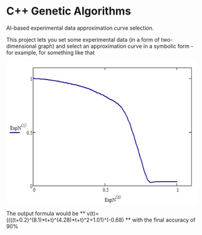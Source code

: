 # C++ Genetic Algorithms
AI-based experimental data approximation curve selection.

This project lets you set some experimental data (in a form of two-dimensional graph) and select an approximation curve in a symbolic form - for example, for something like that

![ExpData](images/expData.jpg)

The output formula would be ** v(t)=((((t+0.2)^(8.1)*t+t)^(4.28)*t+t)^2+1.01)^(-0.68) ** with the final accuracy of 90%
